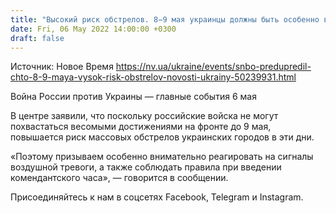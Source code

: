 ```yaml
---
title: "Высокий риск обстрелов. 8−9 мая украинцы должны быть особенно внимательными к воздушным тревогам — Центр противодействия дезинформации"
date: Fri, 06 May 2022 14:00:00 +0300
draft: false
---
```

Источник: Новое Время https://nv.ua/ukraine/events/snbo-predupredil-chto-8-9-maya-vysok-risk-obstrelov-novosti-ukrainy-50239931.html


Война России против Украины — главные события 6 мая

В центре заявили, что поскольку российские войска не могут похвастаться весомыми достижениями на фронте до 9 мая, повышается риск массовых обстрелов украинских городов в эти дни.

«Поэтому призываем особенно внимательно реагировать на сигналы воздушной тревоги, а также соблюдать правила при введении комендантского часа», — говорится в сообщении.

Присоединяйтесь к нам в соцсетях Facebook, Telegram и Instagram.
